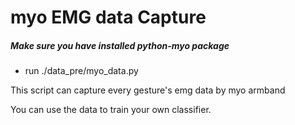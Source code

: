 # myo EMG data Capture
##### **Make sure you have installed python-myo package**

- run ./data_pre/myo_data.py 

This script can capture every gesture's emg data by myo armband

You can use the data to train your own classifier.







